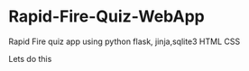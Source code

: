 # Rapid-Fire-Quiz-WebApp
Rapid Fire quiz app using python flask, jinja,sqlite3 HTML CSS 

Lets do this

